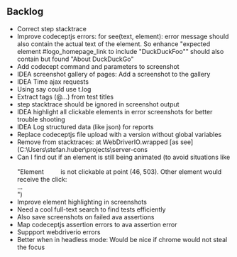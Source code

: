## Backlog

- Correct step stacktrace
- Improve codeceptjs errors: for see(text, element): error message should also contain the actual text of the element. So enhance "expected element #logo_homepage_link to include "DuckDuckFoo"" should also contain but found "About DuckDuckGo"
- Add codecept command and parameters to screenshot
- IDEA screenshot gallery of pages: Add a screenshot to the gallery
- IDEA Time ajax requests
- Using say could use t.log
- Extract tags (@...) from test titles
- step stacktrace should be ignored in screenshot output
- IDEA highlight all clickable elements in error screenshots for better trouble shooting
- IDEA Log structured data (like json) for reports
- Replace codeceptjs file upload with a version without global variables
- Remove from stacktraces: at WebDriverIO.wrapped [as see] (C:\\Users\\stefan.huber\\projects\\server-cons
- Can I find out if an element is still being animated (to avoid situations like "Element <svg width="30" height="30">...</svg> is not clickable at point (46, 503). Other element would receive the click: <div class="OnboardingBanner">...</div>")
- Improve element highlighting in screenshots
- Need a cool full-text search to find tests efficiently
- Also save screenshots on failed ava assertions
- Map codeceptjs assertion errors to ava assertion error
- Suppport webdriverio errors
- Better when in headless mode: Would be nice if chrome would not steal the focus
